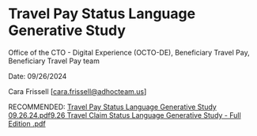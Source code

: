 # **Travel Pay Status Language Generative Study**

Office of the CTO - Digital Experience (OCTO-DE), Beneficiary Travel Pay, Beneficiary Travel Pay team

Date: 09/26/2024

Cara Frissell [cara.frissell@adhocteam.us]

RECOMMENDED: [Travel Pay Status Language Generative Study 09.26.24.pdf]()[9.26 Travel Claim Status Language Generative Study - Full Edition .pdf](https://github.com/user-attachments/files/17081261/9.26.Travel.Claim.Status.Language.Generative.Study.-.Full.Edition.pdf)
